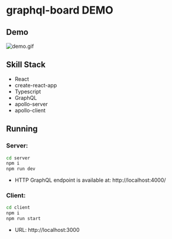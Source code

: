 # graphql-board DEMO

## Demo

![demo.gif](./demo.gif)

## Skill Stack

- React
- create-react-app
- Typescript
- GraphQL
- apollo-server
- apollo-client

## Running

### Server:

```bash
cd server
npm i
npm run dev
```

- HTTP GraphQL endpoint is available at: http://localhost:4000/

### Client:

```bash
cd client
npm i
npm run start
```

- URL: http://localhost:3000
